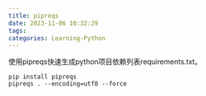 ```yaml
---
title: pipreqs
date: 2023-11-06 10:32:29
tags:
categories: Learning-Python
---
```


使用pipreqs快速生成python项目依赖列表requirements.txt。

<!-- more -->

```shell
pip install pipreqs
pipreqs . --encoding=utf8 --force
```

